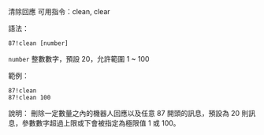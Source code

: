 清除回應
可用指令：clean, clear

語法：
```
87!clean [number]
```
`number` 整數數字，預設 20，允許範圍 1 ~ 100

範例：
```
87!clean
87!clean 100
```
說明：
刪除一定數量之內的機器人回應以及任意 87 開頭的訊息，預設為 20 則訊息，參數數字超過上限或下會被指定為極限值 1 或 100。

